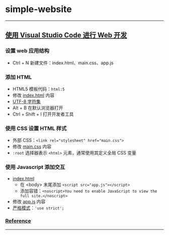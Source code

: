 # simple-website

---
## [使用 Visual Studio Code 进行 Web 开发](https://learn.microsoft.com/zh-cn/training/modules/get-started-with-web-development/)
### 设置 web 应用结构
- Ctrl + N 新建文件：index.html、main.css、app.js
### 添加 HTML
- HTML5 模板代码：`html:5`
- 修改 [index.html](index.html) 内容
- [UTF-8 字符集](https://webhint.io/docs/user-guide/hints/hint-meta-charset-utf-8/)
- Alt + B 在默认浏览器打开
- Ctrl + Shift + I 打开开发者工具
### 使用 CSS 设置 HTML 样式
- 外部 CSS：`<link rel="stylesheet" href="main.css">`
- 修改 [main.css](main.css) 内容
- `:root` 选择器表示 `<html>` 元素，通常使用其定义全局 CSS 变量
### 使用 Javascript 添加交互
- [index.html](index.html)
    - 在 \<body> 末尾添加 `<script src="app.js"></script>`
    - 添加容错：`<noscript>You need to enable JavaScript to view the full site.</noscript>`
- 修改 [app.js](app.js) 内容
- [严格模式](https://developer.mozilla.org/zh-CN/docs/Web/JavaScript/Reference/Strict_mode)：`'use strict';`
### [Reference](https://learn.microsoft.com/zh-cn/training/modules/get-started-with-web-development/7-summary)

---
